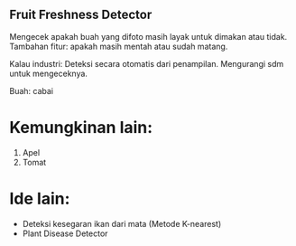 ## Fruit Freshness Detector

Mengecek apakah buah yang difoto masih layak untuk dimakan atau tidak.
Tambahan fitur: apakah masih mentah atau sudah matang.

Kalau industri: Deteksi secara otomatis dari penampilan. Mengurangi sdm untuk mengeceknya.

Buah: cabai



# Kemungkinan lain:
1. Apel
2. Tomat

# Ide lain:
- Deteksi kesegaran ikan dari mata (Metode K-nearest)
- Plant Disease Detector
